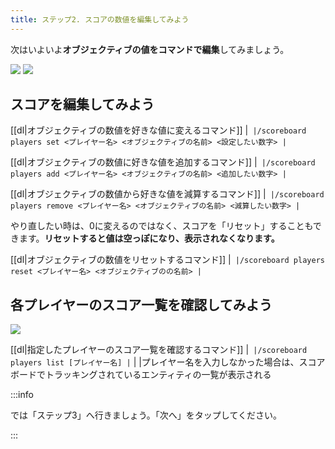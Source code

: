 ```yaml
---
title: ステップ2. スコアの数値を編集してみよう
---
```


次はいよいよ**オブジェクティブの値をコマンドで編集**してみましょう。

![](https://cdn-ak.f.st-hatena.com/images/fotolife/s/sasigume/20210208/20210208115942.png) ![](https://cdn-ak.f.st-hatena.com/images/fotolife/s/sasigume/20210208/20210208115950.png)

## スコアを編集してみよう

[[dl|オブジェクティブの数値を好きな値に変えるコマンド]]
|```
|/scoreboard players set <プレイヤー名> <オブジェクティブの名前> <設定したい数字>
|```


[[dl|オブジェクティブの数値に好きな値を追加するコマンド]]
|```
|/scoreboard players add <プレイヤー名> <オブジェクティブの名前> <追加したい数字>
|```

[[dl|オブジェクティブの数値から好きな値を減算するコマンド]]
|```
|/scoreboard players remove <プレイヤー名> <オブジェクティブの名前> <減算したい数字>
|```

やり直したい時は、0に変えるのではなく、スコアを「リセット」することもできます。**リセットすると値は空っぽになり、表示されなくなります。**

[[dl|オブジェクティブの数値をリセットするコマンド]]
|```
|/scoreboard players reset <プレイヤー名> <オブジェクティブのの名前>
|```

## 各プレイヤーのスコア一覧を確認してみよう

![](https://cdn-ak.f.st-hatena.com/images/fotolife/s/sasigume/20210208/20210208115953.png)

[[dl|指定したプレイヤーのスコア一覧を確認するコマンド]]
|```
|/scoreboard players list [プレイヤー名]
|```
|
|プレイヤー名を入力しなかった場合は、スコアボードでトラッキングされているエンティティの一覧が表示される

:::info

では「ステップ3」へ行きましょう。「次へ」をタップしてください。

:::
